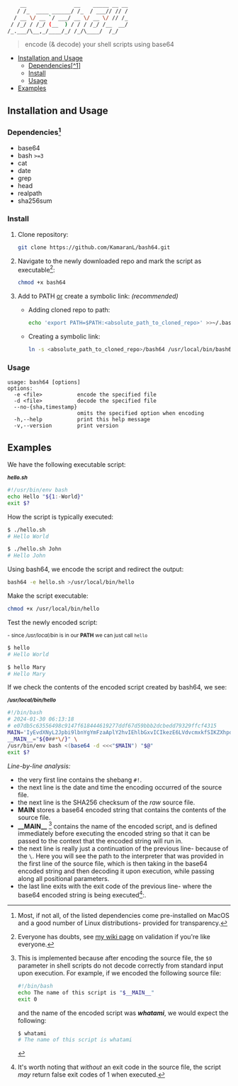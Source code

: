 ```bash
    __               __    _____ __ __
   / /_  ____ ______/ /_  / ___// // /
  / __ \/ __ `/ ___/ __ \/ __ \/ // /_
 / /_/ / /_/ (__  ) / / / /_/ /__  __/
/_.___/\__,_/____/_/ /_/\____/  /_/
```

> encode (& decode) your shell scripts using base64

- [Installation and Usage](#installation-and-usage)
  - [Dependencies\[^1\]](#dependencies1)
  - [Install](#install)
  - [Usage](#usage)
- [Examples](#examples)

## Installation and Usage

### Dependencies[^1]

- base64
- bash `>=3`
- cat
- date
- grep
- head
- realpath
- sha256sum

### Install

1. Clone repository:

   ```bash
   git clone https://github.com/KamaranL/bash64.git
   ```

1. Navigate to the newly downloaded repo and mark the script as executable[^2]:

   ```bash
   chmod +x bash64
   ```

1. Add to PATH <u>or</u> create a symbolic link: *(recommended)*

   - Adding cloned repo to path:

     ```bash
     echo 'export PATH=$PATH:<absolute_path_to_cloned_repo>' >>~/.bash_profile
     ```

   - Creating a symbolic link:

     ```bash
     ln -s <absolute_path_to_cloned_repo>/bash64 /usr/local/bin/bash64
     ```

### Usage

```text
usage: bash64 [options]
options:
  -e <file>           encode the specified file
  -d <file>           decode the specified file
  --no-{sha,timestamp}
                      omits the specified option when encoding
  -h,--help           print this help message
  -v,--version        print version
```

## Examples

We have the following executable script:

<sub>***hello.sh***</sub>

```bash
#!/usr/bin/env bash
echo Hello "${1:-World}"
exit $?
```

How the script is typically executed:

```bash
$ ./hello.sh
# Hello World

$ ./hello.sh John
# Hello John
```

Using bash64, we encode the script and redirect the output:

```bash
bash64 -e hello.sh >/usr/local/bin/hello
```

Make the script executable:

```bash
chmod +x /usr/local/bin/hello
```

Test the newly encoded script:

<sub>- since */usr/local/bin* is in our **PATH** we can just call `hello`</sub>

```bash
$ hello
# Hello World

$ hello Mary
# Hello Mary
```

If we check the contents of the encoded script created by bash64, we see:

<sub>***/usr/local/bin/hello***</sub>

```bash
#!/bin/bash
# 2024-01-30 06:13:18
# e07db5c63556498c9147f618444619277ddf67d59bbb2dcbedd79329ffcf4315
MAIN='IyEvdXNyL2Jpbi9lbnYgYmFzaAplY2hvIEhlbGxvICIkezE6LVdvcmxkfSIKZXhpdCAkPwo='
__MAIN__="${0##*\/}" \
/usr/bin/env bash <(base64 -d <<<"$MAIN") "$@"
exit $?
```

*Line-by-line analysis:*

- the very first line contains the shebang `#!`.
- the next line is the date and time the encoding occurred of the source file.
- the next line is the SHA256 checksum of the *raw* source file.
- **MAIN** stores a base64 encoded string that contains the contents of the source file.
- **\_\_MAIN__** [^3] contains the name of the encoded script, and is defined immediately before executing the encoded string so that it can be passed to the context that the encoded string will run in.
- the next line is really just a continuation of the previous line- because of the `\`. Here you will see the path to the interpreter that was provided in the first line of the source file, which is then taking in the base64 encoded string and then decoding it upon execution, while passing along all positional parameters.
- the last line exits with the exit code of the previous line- where the base64 encoded string is being executed[^4]:.

<!-- footnotes -->

[^1]: Most, if not all, of the listed dependencies come pre-installed on MacOS and a good number of Linux distributions- provided for transparency.

[^2]: Everyone has doubts, see [my wiki page](https://github.com/KamaranL/KamaranL/wiki#validation) on validation if you're like everyone.

[^3]: This is implemented because after encoding the source file, the `$0` parameter in shell scripts do not decode correctly from standard input upon execution. For example, if we encoded the following source file:

    ```bash
    #!/bin/bash
    echo The name of this script is "$__MAIN__"
    exit 0
    ```

    and the name of the encoded script was ***whatami***, we would expect the following:

    ```bash
    $ whatami
    # The name of this script is whatami
    ```

[^4]: It's worth noting that *without* an exit code in the source file, the script *may* return false exit codes of 1 when executed.
